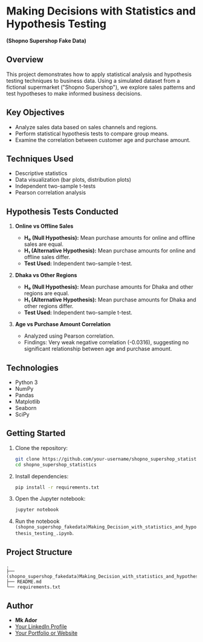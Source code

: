 # Making Decisions with Statistics and Hypothesis Testing  
**(Shopno Supershop Fake Data)**

## Overview
This project demonstrates how to apply statistical analysis and hypothesis testing techniques to business data. Using a simulated dataset from a fictional supermarket ("Shopno Supershop"), we explore sales patterns and test hypotheses to make informed business decisions.

## Key Objectives
- Analyze sales data based on sales channels and regions.
- Perform statistical hypothesis tests to compare group means.
- Examine the correlation between customer age and purchase amount.

## Techniques Used
- Descriptive statistics
- Data visualization (bar plots, distribution plots)
- Independent two-sample t-tests
- Pearson correlation analysis

## Hypothesis Tests Conducted
1. **Online vs Offline Sales**
   - **H₀ (Null Hypothesis):** Mean purchase amounts for online and offline sales are equal.
   - **H₁ (Alternative Hypothesis):** Mean purchase amounts for online and offline sales differ.
   - **Test Used:** Independent two-sample t-test.

2. **Dhaka vs Other Regions**
   - **H₀ (Null Hypothesis):** Mean purchase amounts for Dhaka and other regions are equal.
   - **H₁ (Alternative Hypothesis):** Mean purchase amounts for Dhaka and other regions differ.
   - **Test Used:** Independent two-sample t-test.

3. **Age vs Purchase Amount Correlation**
   - Analyzed using Pearson correlation.
   - Findings: Very weak negative correlation (-0.0316), suggesting no significant relationship between age and purchase amount.

## Technologies
- Python 3
- NumPy
- Pandas
- Matplotlib
- Seaborn
- SciPy

## Getting Started
1. Clone the repository:
   ```bash
   git clone https://github.com/your-username/shopno_supershop_statistics.git
   cd shopno_supershop_statistics
   ```

2. Install dependencies:
   ```bash
   pip install -r requirements.txt
   ```

3. Open the Jupyter notebook:
   ```bash
   jupyter notebook
   ```

4. Run the notebook `(shopno_supershop_fakedata)Making_Decision_with_statistics_and_hypothesis_testing_.ipynb`.

## Project Structure
```
.
├── (shopno_supershop_fakedata)Making_Decision_with_statistics_and_hypothesis_testing_.ipynb
├── README.md
└── requirements.txt
```

## Author
- **Mk Ador**  
- [Your LinkedIn Profile](#)  
- [Your Portfolio or Website](#)
